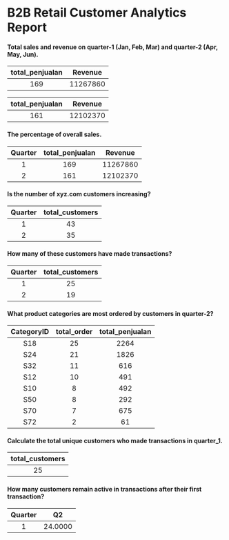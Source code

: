 # B2B Retail Customer Analytics Report

#### Total sales and revenue on quarter-1 (Jan, Feb, Mar) and quarter-2 (Apr, May, Jun).
| total_penjualan | Revenue         |
|:-------------:  | :-------------: |
| 169             | 11267860        |

| total_penjualan | Revenue         |
|:-------------:  | :-------------: |
| 161             |   12102370      |


#### The percentage of overall sales.
| Quarter         | total_penjualan | Revenue         |
| :-------------: |:-------------:  | :-------------: |
| 1               | 169             | 11267860        |
| 2               | 161             |   12102370      |


#### Is the number of xyz.com customers increasing?
| Quarter         | total_customers |
|:-------------:  | :-------------: |
| 1               |   43            |
| 2               |   35            |


#### How many of these customers have made transactions?
| Quarter         | total_customers |
|:-------------:  | :-------------: |
| 1               |   25            |
| 2               |   19            |


#### What product categories are most ordered by customers in quarter-2?
| CategoryID      | total_order     | total_penjualan |
|:-------------:  | :-------------: | :-------------: |
| S18             |   25            |  2264           |
| S24             |   21            |  1826           |
| S32             |   11            |  616            |
| S12             |   10            |  491            |
| S10             |   8             |  492            |
| S50             |   8             |  292            |
| S70             |   7             |  675            |
| S72             |   2             |  61             |

#### Calculate the total unique customers who made transactions in quarter_1.
| total_customers |
| :-------------: |
|   25            |


#### How many customers remain active in transactions after their first transaction?
| Quarter         | Q2              |
|:-------------:  | :-------------: |
| 1               |   24.0000       |
